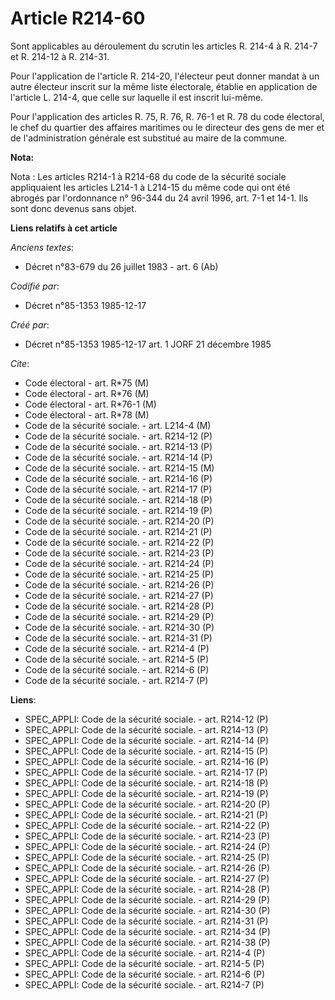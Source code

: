 # Article R214-60

Sont applicables au déroulement du scrutin les articles R. 214-4 à R. 214-7 et R. 214-12 à R. 214-31.

Pour l'application de l'article R. 214-20, l'électeur peut donner mandat à un autre électeur inscrit sur la même liste
électorale, établie en application de l'article L. 214-4, que celle sur laquelle il est inscrit lui-même. 

Pour l'application des articles R. 75, R. 76, R. 76-1 et R. 78 du code électoral, le chef du quartier des affaires maritimes
ou le directeur des gens de mer et de l'administration générale est substitué au maire de la commune.

**Nota:**

Nota : Les articles R214-1 à R214-68 du code de la sécurité sociale appliquaient les articles L214-1 à L214-15 du même code
qui ont été abrogés par l'ordonnance n° 96-344 du 24 avril 1996, art. 7-1 et 14-1. Ils sont donc devenus sans objet.

**Liens relatifs à cet article**

_Anciens textes_:

  - Décret n°83-679 du 26 juillet 1983 - art. 6 (Ab)

_Codifié par_:

  - Décret n°85-1353 1985-12-17

_Créé par_:

  - Décret n°85-1353 1985-12-17 art. 1 JORF 21 décembre 1985

_Cite_:

  - Code électoral - art. R*75 (M)
  - Code électoral - art. R*76 (M)
  - Code électoral - art. R*76-1 (M)
  - Code électoral - art. R*78 (M)
  - Code de la sécurité sociale. - art. L214-4 (M)
  - Code de la sécurité sociale. - art. R214-12 (P)
  - Code de la sécurité sociale. - art. R214-13 (P)
  - Code de la sécurité sociale. - art. R214-14 (P)
  - Code de la sécurité sociale. - art. R214-15 (M)
  - Code de la sécurité sociale. - art. R214-16 (P)
  - Code de la sécurité sociale. - art. R214-17 (P)
  - Code de la sécurité sociale. - art. R214-18 (P)
  - Code de la sécurité sociale. - art. R214-19 (P)
  - Code de la sécurité sociale. - art. R214-20 (P)
  - Code de la sécurité sociale. - art. R214-21 (P)
  - Code de la sécurité sociale. - art. R214-22 (P)
  - Code de la sécurité sociale. - art. R214-23 (P)
  - Code de la sécurité sociale. - art. R214-24 (P)
  - Code de la sécurité sociale. - art. R214-25 (P)
  - Code de la sécurité sociale. - art. R214-26 (P)
  - Code de la sécurité sociale. - art. R214-27 (P)
  - Code de la sécurité sociale. - art. R214-28 (P)
  - Code de la sécurité sociale. - art. R214-29 (P)
  - Code de la sécurité sociale. - art. R214-30 (P)
  - Code de la sécurité sociale. - art. R214-31 (P)
  - Code de la sécurité sociale. - art. R214-4 (P)
  - Code de la sécurité sociale. - art. R214-5 (P)
  - Code de la sécurité sociale. - art. R214-6 (P)
  - Code de la sécurité sociale. - art. R214-7 (P)

**Liens**:

  - SPEC_APPLI: Code de la sécurité sociale. - art. R214-12 (P)
  - SPEC_APPLI: Code de la sécurité sociale. - art. R214-13 (P)
  - SPEC_APPLI: Code de la sécurité sociale. - art. R214-14 (P)
  - SPEC_APPLI: Code de la sécurité sociale. - art. R214-15 (P)
  - SPEC_APPLI: Code de la sécurité sociale. - art. R214-16 (P)
  - SPEC_APPLI: Code de la sécurité sociale. - art. R214-17 (P)
  - SPEC_APPLI: Code de la sécurité sociale. - art. R214-18 (P)
  - SPEC_APPLI: Code de la sécurité sociale. - art. R214-19 (P)
  - SPEC_APPLI: Code de la sécurité sociale. - art. R214-20 (P)
  - SPEC_APPLI: Code de la sécurité sociale. - art. R214-21 (P)
  - SPEC_APPLI: Code de la sécurité sociale. - art. R214-22 (P)
  - SPEC_APPLI: Code de la sécurité sociale. - art. R214-23 (P)
  - SPEC_APPLI: Code de la sécurité sociale. - art. R214-24 (P)
  - SPEC_APPLI: Code de la sécurité sociale. - art. R214-25 (P)
  - SPEC_APPLI: Code de la sécurité sociale. - art. R214-26 (P)
  - SPEC_APPLI: Code de la sécurité sociale. - art. R214-27 (P)
  - SPEC_APPLI: Code de la sécurité sociale. - art. R214-28 (P)
  - SPEC_APPLI: Code de la sécurité sociale. - art. R214-29 (P)
  - SPEC_APPLI: Code de la sécurité sociale. - art. R214-30 (P)
  - SPEC_APPLI: Code de la sécurité sociale. - art. R214-31 (P)
  - SPEC_APPLI: Code de la sécurité sociale. - art. R214-34 (P)
  - SPEC_APPLI: Code de la sécurité sociale. - art. R214-38 (P)
  - SPEC_APPLI: Code de la sécurité sociale. - art. R214-4 (P)
  - SPEC_APPLI: Code de la sécurité sociale. - art. R214-5 (P)
  - SPEC_APPLI: Code de la sécurité sociale. - art. R214-6 (P)
  - SPEC_APPLI: Code de la sécurité sociale. - art. R214-7 (P)
